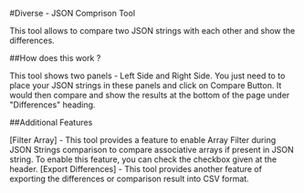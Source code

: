 #Diverse - JSON Comprison Tool

This tool allows to compare two JSON strings with each other and show the differences.

##How does this work ?

This tool shows two panels - Left Side and Right Side. You just need to to place your JSON strings in these panels and click on Compare Button. It would then compare and show the results at the bottom of the page under "Differences" heading.

##Additional Features

[Filter Array] - This tool provides a feature to enable Array Filter during JSON Strings comparison to compare associative arrays if present in JSON string. To enable this feature, you can check the checkbox given at the header.
[Export Differences] - This tool provides another feature of exporting the differences or comparison result into CSV format.
